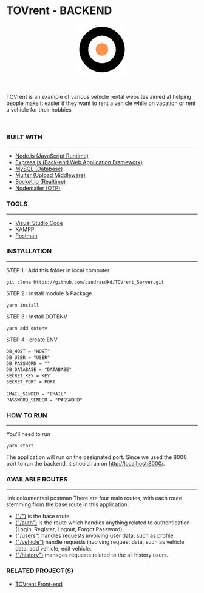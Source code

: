 # **TOVrent - BACKEND**
<p align="center">
  <img src="public/images/icon/tov.png" />
</p>

<br>

TOVrent is an example of various vehicle rental websites aimed at helping people make it easier if they want to rent a vehicle while on vacation or rent a vehicle for their hobbies

<br>

### **BUILT WITH**

---

- [Node.js (JavaScript Runtime)](https://nodejs.org/en/)
- [Express.js (Back-end Web Application Framework)](https://expressjs.com/)
- [MySQL (Database)](https://www.mysql.com/)
- [Multer (Upload Middleware)](https://www.npmjs.com/package/multer)
- [Socket.io (Realtime)](https://socket.io/docs/v4/server-installation/)
- [Nodemailer (OTP)](https://nodemailer.com/about/)

### **TOOLS**

---

- [Visual Studio Code](https://code.visualstudio.com/)
- [XAMPP](https://www.apachefriends.org/index.html)
- [Postman](https://www.postman.com/)

### **INSTALLATION**

---

STEP 1 : Add this folder in local computer

```
git clone https://github.com/candrasdkd/TOVrent_Server.git
```

STEP 2 : Install module & Package

```
yarn install
```

STEP 3 : Install DOTENV

```
yarn add dotenv
```

STEP 4 : create ENV

```
DB_HOST = "HOST"
DB_USER = "USER"
DB_PASSWORD = ""
DB_DATABASE = "DATABASE"
SECRET_KEY = KEY
SECRET_PORT = PORT

EMAIL_SENDER = "EMAIL"
PASSWORD_SENDER = "PASSWORD"
```

### **HOW TO RUN**

---

You'll need to run

```
yarn start
```

The application will run on the designated port. Since we used the 8000 port to run the backend, it should run on [http://localhost:8000/](http://localhost:8000/).
<br>

### **AVAILABLE ROUTES**

---

link dokumentasi postman
There are four main routes, with each route stemming from the base route in this application.

- [("/")](http://localhost:8000/) is the base route.
- [("/auth")](https://documenter.getpostman.com/view/16864421/UV5WEJc9#5abd0c28-d996-44fe-ae81-69a4087da3a1) is the route which handles anything related to authentication (Login, Register, Logout, Forgot Password).
- [("/users")](https://documenter.getpostman.com/view/16864421/UV5WEJc9#43335b07-61ef-49f1-b64e-585049cb6a2b) handles requests involving user data, such as profile.
- [("/vehicle")](https://documenter.getpostman.com/view/16864421/UV5WEJc9#7fafa750-5949-4a58-a228-ffa93edbdc54) handle requests involving request data, such as vehicle data, add vehicle, edit vehicle.
- [("/history")](https://documenter.getpostman.com/view/16864421/UV5WEJc9#7fafa750-5949-4a58-a228-ffa93edbdc54) manages requests related to the all history users.
  <br>

### **RELATED PROJECT(S)**

- [TOVrent Front-end](https://github.com/candrasdkd/TOVrent_Web)
